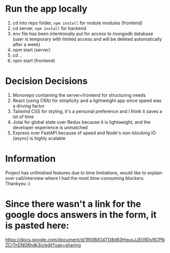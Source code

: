 # Run the app locally

1. cd into repo folder, `npm install` for nodule modules (frontend)
2. cd server, `npm install` for backend
3. env file has been intentionally put for access to mongodb database (user is temporary with limited access and will be deleted automatically after a week)
4. npm start (server)
5. cd ..
6. npm start (frontend)

# Decision Decisions

1. Monorepo containing the server+frontend for structuring needs
2. React (using CRA) for simplicity and a lightweight app since speed was a driving factor
3. Tailwind CSS for styling, it's a personal preference and I think it saves a lot of time
4. Jotai for global state over Redux because it is lightweight, and the developer experience is unmatched
5. Express over FastAPI because of speed and Node's non-blocking IO (async) is highly scalable

# Information

Project has unfinished features due to time limitations, would like to explain over call/interview where I had the most time-consuming blockers. Thankyou :)

# Since there wasn't a link for the google docs answers in the form, it is pasted here:

https://docs.google.com/document/d/1RI0BjIO4TO8d83HguoJJE09DvRCPNZCrTnDN08hdk3o/edit?usp=sharing
